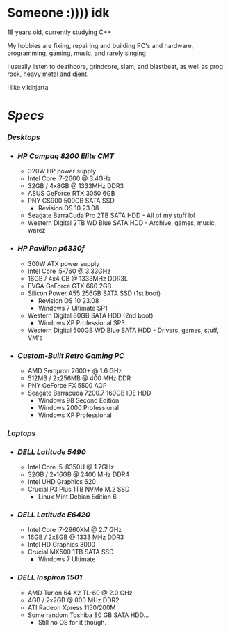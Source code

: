 # Someone :)))) idk
18 years old, currently studying C++

My hobbies are fixing, repairing and building PC's and hardware, programming, gaming, music, and rarely singing

I usually listen to deathcore, grindcore, slam, and blastbeat, as well as prog rock, heavy metal and djent.

i like vildhjarta

# *Specs*
### *Desktops*
- ### *HP Compaq 8200 Elite CMT*
  - 320W HP power supply
  - Intel Core i7-2600 @ 3.4GHz
  - 32GB / 4x8GB @ 1333MHz DDR3
  - ASUS GeForce RTX 3050 6GB
  - PNY CS900 500GB SATA SSD
    - Revision OS 10 23.08
  - Seagate BarraCuda Pro 2TB SATA HDD - All of my stuff lol
  - Western Digital 2TB WD Blue SATA HDD - Archive, games, music, warez
- ### *HP Pavilion p6330f*
  - 300W ATX power supply
  - Intel Core i5-760 @ 3.33GHz
  - 16GB / 4x4 GB @ 1333MHz DDR3L
  - EVGA GeForce GTX 660 2GB
  - Silicon Power A55 256GB SATA SSD (1st boot)
    - Revision OS 10 23.08
    - Windows 7 Ultimate SP1
  - Western Digital 80GB SATA HDD (2nd boot)
    - Windows XP Professional SP3
  - Western Digital 500GB WD Blue SATA HDD - Drivers, games, stuff, VM's
- ### *Custom-Built Retro Gaming PC*
  - AMD Sempron 2600+ @ 1.6 GHz
  - 512MB / 2x256MB @ 400 MHz DDR
  - PNY GeForce FX 5500 AGP
  - Seagate Barracuda 7200.7 160GB IDE HDD
    - Windows 98 Second Edition
    - Windows 2000 Professional
    - Windows XP Professional
### *Laptops*
- ### *DELL Latitude 5490*
  - Intel Core i5-8350U @ 1.7GHz
  - 32GB / 2x16GB @ 2400 MHz DDR4
  - Intel UHD Graphics 620
  - Crucial P3 Plus 1TB NVMe M.2 SSD
    - Linux Mint Debian Edition 6
- ### *DELL Latitude E6420*
  - Intel Core i7-2960XM @ 2.7 GHz
  - 16GB / 2x8GB @ 1333 MHz DDR3
  - Intel HD Graphics 3000
  - Crucial MX500 1TB SATA SSD
    - Windows 7 Ultimate
- ### *DELL Inspiron 1501*
  - AMD Turion 64 X2 TL-60 @ 2.0 GHz
  - 4GB / 2x2GB @ 800 MHz DDR2
  - ATI Radeon Xpress 1150/200M
  - Some random Toshiba 80 GB SATA HDD...
    - Still no OS for it though.

